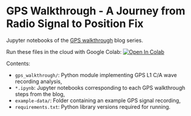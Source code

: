# GPS Walkthrough - A Journey from Radio Signal to Position Fix

Jupyter notebooks of the [GPS walkthrough](https://mu2718.github.io/posts/gps/) blog series.

Run these files in the cloud with Google Colab:
[![Open In Colab](https://colab.research.google.com/assets/colab-badge.svg)](https://colab.research.google.com/github/mu2718/gps-walkthrough/)

Contents:
- `gps_walkthrough/`: Python module implementing GPS L1 C/A wave recording analysis,
- `*.ipynb`: Jupyter notebooks corresponding to each GPS walkthrough steps from the blog,
- `example-data/`: Folder containing an example GPS signal recording,
- `requirements.txt`: Python library versions required for running.

